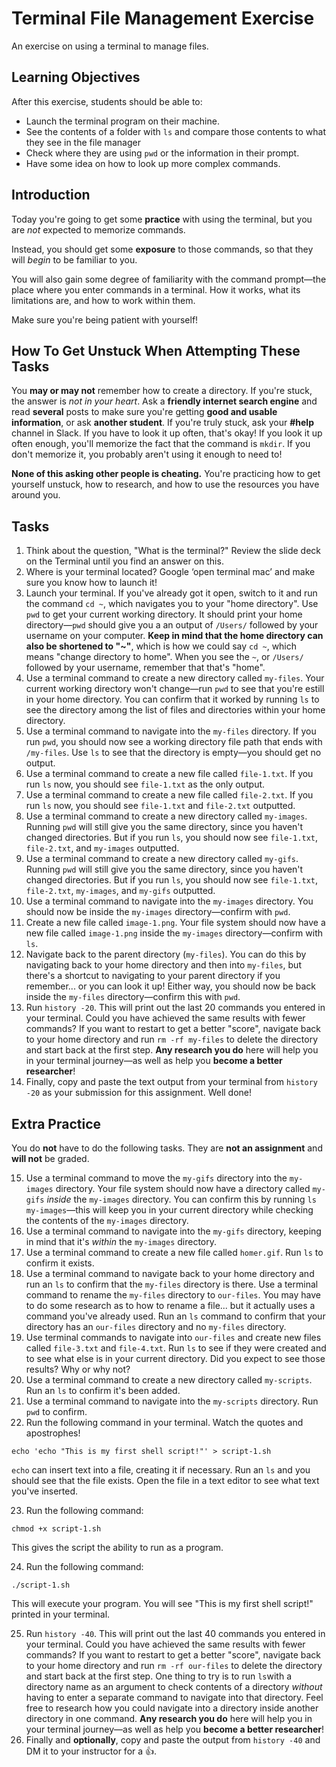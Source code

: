 # Terminal File Management Exercise

An exercise on using a terminal to manage files.

## Learning Objectives

After this exercise, students should be able to:

- Launch the terminal program on their machine.
- See the contents of a folder with `ls` and compare those contents to what they see in the file manager
- Check where they are using `pwd` or the information in their prompt.
- Have some idea on how to look up more complex commands.

## Introduction

Today you're going to get some **practice** with using the terminal, but you are _not_ expected to memorize commands.

Instead, you should get some **exposure** to those commands, so that they will _begin_ to be familiar to you.

You will also gain some degree of familiarity with the command prompt—the place where you enter commands in a terminal. How it works, what its limitations are, and how to work within them.

Make sure you're being patient with yourself!

## How To Get Unstuck When Attempting These Tasks

You **may or may not** remember how to create a directory. If you're stuck, the answer is _not in your heart_. Ask a **friendly internet search engine** and read **several** posts to make sure you're getting **good and usable information**, or ask **another student**. If you're truly stuck, ask your **#help** channel in Slack. If you have to look it up often, that's okay! If you look it up often enough, you'll memorize the fact that the command is `mkdir`. If you don't memorize it, you probably aren't using it enough to need to!

**None of this asking other people is cheating.** You're practicing how to get yourself unstuck, how to research, and how to use the resources you have around you.

## Tasks


1. Think about the question, "What is the terminal?" Review the slide deck on the Terminal until you find an answer on this.
2. Where is your terminal located? Google ‘open terminal mac’ and make sure you know how to launch it!
3. Launch your terminal. If you've already got it open, switch to it and run the command `cd ~`, which navigates you to your "home directory". Use `pwd` to get your current working directory. It should print your home directory—`pwd` should give you a an output  of `/Users/` followed by your username on your computer. **Keep in mind that the home directory can also be shortened to "~"**, which is how we could say `cd ~`, which means "change directory to home". When you see the `~`, or `/Users/` followed by your username, remember that that's "home".
4. Use a terminal command to create a new directory called `my-files`.  Your current working directory won't change—run `pwd` to see that you're estill in your home directory. You can confirm that it worked by running `ls` to see the directory among the list of files and directories within your home directory.
5. Use a terminal command to navigate into the `my-files` directory. If you run `pwd`, you should now see a working directory file path that ends with `/my-files`. Use `ls` to see that the directory is empty—you should get no output.
6. Use a terminal command to create a new file called `file-1.txt`. If you run `ls` now, you should see `file-1.txt` as the only output.
7. Use a terminal command to create a new file called `file-2.txt`. If you run `ls` now, you should see `file-1.txt` and `file-2.txt` outputted.
8. Use a terminal command to create a new directory called `my-images`. Running `pwd` will still give you the same directory, since you haven't changed directories. But if you run `ls`, you should now see `file-1.txt`, `file-2.txt`, and `my-images` outputted.
9. Use a terminal command to create a new directory called `my-gifs`. Running `pwd` will still give you the same directory, since you haven't changed directories. But if you run `ls`, you should now see `file-1.txt`, `file-2.txt`, `my-images`, and `my-gifs` outputted.
10. Use a terminal command to navigate into the `my-images` directory. You should now be inside the `my-images` directory—confirm with `pwd`.
11. Create a new file called `image-1.png`. Your file system should now have a new file called `image-1.png` inside the `my-images` directory—confirm with `ls`.
12. Navigate back to the parent directory (`my-files`). You can do this by navigating back to your home directory and then into `my-files`, but there's a shortcut to navigating to your parent directory if you remember... or you can look it up! Either way, you should now be back inside the `my-files` directory—confirm this with `pwd`.
13. Run `history -20`. This will print out the last 20 commands you entered in your terminal. Could you have achieved the same results with fewer commands? If you want to restart to get a better "score", navigate back to your home directory and run `rm -rf my-files` to delete the directory and start back at the first step. **Any research you do** here will help you in your terminal journey—as well as help you **become a better researcher**!
14. Finally, copy and paste the text output from your terminal from `history -20` as your submission for this assignment. Well done!

## Extra Practice

You do **not** have to do the following tasks. They are **not an assignment** and **will not** be graded.

15. Use a terminal command to move the `my-gifs` directory into the `my-images` directory. Your file system should now have a directory called `my-gifs` _inside_ the `my-images` directory. You can confirm this by running `ls my-images`—this will keep you in your current directory while checking the contents of the `my-images` directory.
16. Use a terminal command to navigate into the `my-gifs` directory, keeping in mind that it's _within_ the `my-images` directory.
17. Use a terminal command to create a new file called `homer.gif`. Run `ls` to confirm it exists.
18. Use a terminal command to navigate back to your home directory and run an `ls` to confirm that the `my-files` directory is there. Use a terminal command to rename the `my-files` directory to `our-files`. You may have to do some research as to how to rename a file... but it actually uses a command you've already used. Run an `ls` command to confirm that your directory has an `our-files` directory and no `my-files` directory.
19. Use terminal commands to navigate into `our-files` and create new files called `file-3.txt` and  `file-4.txt`. Run `ls` to see if they were created and to see what else is in your current directory. Did you expect to see those results? Why or why not?
20. Use a terminal command to create a new directory called `my-scripts`. Run an `ls` to confirm it's been added.
21. Use a terminal command to navigate into the `my-scripts` directory. Run `pwd` to confirm.
22. Run the following command in your terminal. Watch the quotes and apostrophes!

```
echo 'echo "This is my first shell script!"' > script-1.sh
```

`echo` can insert text into a file, creating it if necessary. Run an `ls` and you should see that the file exists. Open the file in a text editor to see what text you've inserted.

23. Run the following command: 

```
chmod +x script-1.sh
```

This gives the script the ability to run as a program.

24. Run the following command: 

```
./script-1.sh
```

This will execute your program. You will see "This is my first shell script!" printed in your terminal.

25. Run `history -40`. This will print out the last 40 commands you entered in your terminal. Could you have achieved the same results with fewer commands? If you want to restart to get a better "score", navigate back to your home directory and run `rm -rf our-files` to delete the directory and start back at the first step. One thing to try is to run `ls`with a directory name as an argument to check contents of a directory _without_ having to enter a separate command to navigate into that directory. Feel free to research how you could navigate into a directory inside another directory in one command. **Any research you do** here will help you in your terminal journey—as well as help you **become a better researcher**!
26. Finally and **optionally**, copy and paste the output from `history -40` and DM it to your instructor for a 👍.
